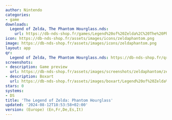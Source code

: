```yaml
---
author: Nintendo
categories:
- game
downloads:
  Legend of Zelda, The Phantom Hourglass.nds:
    url: https://db-nds-shop.fr/games/Legend%20of%20Zelda%2C%20The%20Phantom%20Hourglass.zip
icon: https://db-nds-shop.fr/assets/images/icons/zeldaphantom.png
image: https://db-nds-shop.fr/assets/images/icons/zeldaphantom.png
layout: app
qr:
  Legend of Zelda, The Phantom Hourglass.nds: https://db-nds-shop.fr/qr/legend-of-zelda-the-phantom-hourglass-nds.png
screenshots:
- description: Game preview
  url: https://db-nds-shop.fr/assets/images/screenshots/zeldaphantom/zeldaphantom.png
- description: Boxart
  url: https://db-nds-shop.fr/assets/images/boxart/Legend%20of%20Zelda%2C%20The%20Phantom%20Hourglass.nds.png
stars: 0
systems:
- DS
title: 'The Legend of Zelda: Phantom Hourglass'
updated: '2024-08-12T18:53:58+02:00'
version: (Europe) (En,Fr,De,Es,It)
---
```

